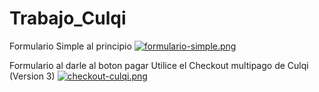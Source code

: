 # Trabajo_Culqi
Formulario Simple al principio
[![formulario-simple.png](https://i.postimg.cc/sgmjFJ69/formulario-simple.png)](https://postimg.cc/ts1QWFHY)

Formulario al darle al boton pagar
Utilice el Checkout multipago de Culqi (Version 3)
[![checkout-culqi.png](https://i.postimg.cc/c13d1WkJ/checkout-culqi.png)](https://postimg.cc/dDJbnbYM)
